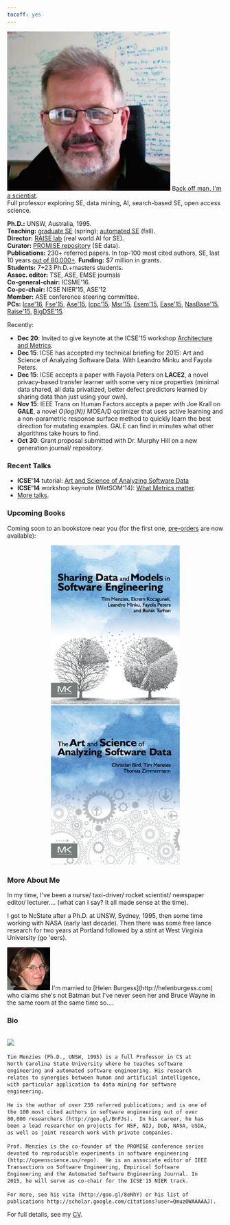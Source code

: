 ```yaml
---
tocoff: yes
---
```


<a href="img/timmBig.jpg"><img width=380 id=pad
src="img/timm.jpg"></a>
<span class=firstcharacter>B</span>[ack off man, I'm a scientist](https://www.youtube.com/watch?v=sEbSABWJiJc).    
Full professor
exploring
SE, data mining, AI, 
search-based SE, open access
science.


**Ph.D.:**  UNSW, Australia, 1995.  
**Teaching:**  [graduate SE](http://www4.ncsu.edu/~tjmenzie/cs510) (spring); [automated SE](https://github.com/timm/sbse14/wiki) (fall).   
**Director:**   [RAISE lab](http://ai4se.net) (real world AI for SE).  
**Curator:**   [PROMISE repository](http://openscience.us/repo) (SE data).  
**Publications:**   230+ referred papers. In top-100 most cited authors, SE, last 10 years
[out of 80,000+](http://goo.gl/BnFJs).
**Funding:**   $7 million in grants.  
**Students:**   7+23 Ph.D.+masters students.  
**Assoc. editor:**   TSE, ASE, EMSE journals   
**Co-general-chair:**   ICSME'16.  
**Co-pc-chair:**   ICSE NIER'15, ASE'12  
**Member:**   ASE conference steering committee.  
**PCs:**   [Icse'16](http://2016.icse.cs.txstate.edu/team/organizing-committee), [Fse'15](http://esec-fse15.dei.polimi.it/committee.html), [Ase'15](http://ase2015.unl.edu/#tab-committee), [Icpc'15](https://dibt.unimol.it/ICPC15/Home.html), [Msr'15](http://2015.msrconf.org/), [Esem'15](http://eseiw.iscas.ac.cn/eseiw2015/esem/cfp.html), [Ease'15](http://emse.nju.edu.cn/ease2015), [NasBase'15](http://nasbase.org/), [Raise'15](http://promisedata.org/raise/2015/index.html), [BigDSE'15](http://sse.uni-due.de/bigdse15).  


Recently:

+ **Dec 20**: Invited to give keynote at the ICSE'15 workshop
[Architecture and Metrics](http://www.sei.cmu.edu/community/sam2015/speakers/?location=secondary-nav&source=971390).
+ **Dec 15**: ICSE has accepted my technical briefing for
  2015: Art and Science of Analyzing Software
  Data. With Leandro Minku and Fayola Peters.
+ **Dec 15**: ICSE accepts a paper with Fayola Peters on **LACE2**, a novel privacy-based transfer learner with some very nice properties
  (minimal data shared, all data privatized, better defect predictors learned by sharing data than just using your own).
+ **Nov 15**: IEEE Trans on Human Factors accepts  a paper with Joe Krall on **GALE**, a novel _O(log(N))_ MOEA/D optimizer that uses active learning and a non-parametric response surface method to quickly learn the best direction for mutating examples.
  GALE can find in minutes what other algorithms take hours to find.
+ **Oct 30**: Grant proposal submitted with Dr. Murphy Hill on a new generation journal/ repository.


### Recent Talks ###

+ **ICSE'14** tutorial: [Art and Science of Analyzing Software Data](http://www.slideshare.net/timmenzies/the-art-and-science-of-analyzing-software-data)
+ **ICSE'14** workshop keynote (WetSOM'14): [What Metrics matter](http://www.slideshare.net/timmenzies/metrics-matter?related=1).
+ [More talks](http://slideshare.com/timmenzies).

### Upcoming Books ###

Coming soon to an bookstore near you (for the first one, [pre-orders](http://store.elsevier.com/Sharing-Data-and-Models-in-Software-Engineering/Tim-Menzies/isbn-9780124172951/) are now available):

<center>
<img  width=300 src="img/shareBookCover.png">  <img  width=300 src="img/asdbookCover.png">

</center>

### More About Me ###

In my time, I've been a
nurse/ taxi-driver/ rocket scientist/ newspaper
editor/ lecturer....  (what can I say? It all made
sense at the time).

I got to NcState after a
Ph.D. at UNSW, Sydney, 1995, then some time working with NASA (early last decade).
Then there was some free lance research for two years at Portland followed by a stint at West Virginia University (go 'eers).



<img src="img/helen.png" width=100 id=pad>
I'm married to [Helen Burgess](http://helenburgess.com) who claims she's not Batman but I've never seen her and Bruce Wayne in the same room at the same time so....

### Bio ###

<br clear=all><img width= 100 src="http://ai4se.net/img/timm.png" id=pad>

```
Tim Menzies (Ph.D., UNSW, 1995) is a full Professor in CS at
North Carolina State University where he teaches software
engineering and automated software engineering. His research
relates to synergies between human and artificial intelligence,
with particular application to data mining for software
engineering.

He is the author of over 230 referred publications; and is one of
the 100 most cited authors in software engineering out of over
80,000 researchers (http://goo.gl/BnFJs).  In his career, he has
been a lead researcher on projects for NSF, NIJ, DoD, NASA, USDA,
as well as joint research work with private companies.

Prof. Menzies is the co-founder of the PROMISE conference series
devoted to reproducible experiments in software engineering
(http://opeenscience.us/repo).  He is an associate editor of IEEE
Transactions on Software Engineering, Empirical Software
Engineering and the Automated Software Engineering Journal. In
2015, he will serve as co-chair for the ICSE'15 NIER track.

For more, see his vita (http://goo.gl/8eNhY) or his list of
publications http://scholar.google.com/citations?user=Qmuz0WAAAAAJ).
```

For full details, see my
[CV](pdf/cv.pdf).




